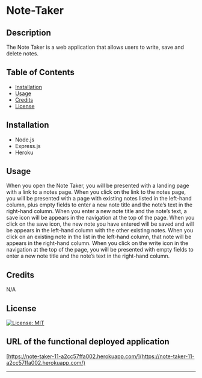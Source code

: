 # Note-Taker

## Description
The Note Taker is a web application that allows users to write, save and delete notes.

## Table of Contents

- [Installation](#installation)
- [Usage](#usage)
- [Credits](#credits)
- [License](#license)

## Installation
- Node.js 
- Express.js 
- Heroku

## Usage
When you open the Note Taker, you will be presented with a landing page with a link to a notes page.
When you click on the link to the notes page, you will be presented with a page with existing notes listed in the left-hand column, plus empty fields to enter a new note title and the note’s text in the right-hand column.
When you enter a new note title and the note’s text, a save icon will be appears in the navigation at the top of the page.
When you click on the save icon, the new note you have entered will be saved and will be appears in the left-hand column with the other existing notes.
When you click on an existing note in the list in the left-hand column, that note will be appears in the right-hand column.
When you click on the write icon in the navigation at the top of the page, you will be presented with empty fields to enter a new note title and the note’s text in the right-hand column. 

## Credits

N/A

## License

[![License: MIT](https://img.shields.io/badge/License-MIT-yellow.svg)](https://opensource.org/licenses/MIT)

## URL of the functional deployed application
[https://note-taker-11-a2cc57ffa002.herokuapp.com/](https://note-taker-11-a2cc57ffa002.herokuapp.com/)


---